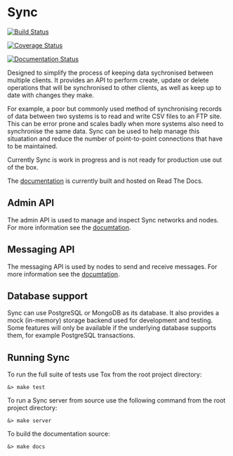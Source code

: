 # Sync

[![Build Status](https://travis-ci.org/jim8786453/sync.svg?branch=master)](https://travis-ci.org/jim8786453/sync)

[![Coverage Status](https://coveralls.io/repos/github/jim8786453/sync/badge.svg?branch=master)](https://coveralls.io/github/jim8786453/sync?branch=master)

[![Documentation Status](https://readthedocs.org/projects/py-sync/badge/?version=latest)](http://py-sync.readthedocs.io/en/latest/?badge=latest)

Designed to simplify the process of keeping data sychronised between multiple clients. It provides an API to perform create, update or delete operations that will be synchronised to other clients, as well as keep up to date with changes they make.

For example, a poor but commonly used method of synchronising records of data between two systems is to read and write CSV files to an FTP site. This can be error prone and scales badly when more systems also need to synchronise the same data. Sync can be used to help manage this situatation and reduce the number of point-to-point connections that have to be maintained.

Currently Sync is work in progress and is not ready for production use out of the box.

The [documentation](http://py-sync.readthedocs.io/en/latest/?) is currently built and hosted on Read The Docs.

## Admin API
The admin API is used to manage and inspect Sync networks and nodes. For more information see the [documtation](http://py-sync.readthedocs.io/en/latest/sync.http.html#module-sync.http.admin).

## Messaging API
The messaging API is used by nodes to send and receive messages. For more information see the [documtation](http://py-sync.readthedocs.io/en/latest/sync.http.html#module-sync.http.messaging).

## Database support
Sync can use PostgreSQL or MongoDB as its database. It also provides a mock (in-memory) storage backend used for development and testing. Some features will only be available if the underlying database supports them, for example PostgreSQL transactions.

## Running Sync

To run the full suite of tests use Tox from the root project directory:

```
&> make test
```

To run a Sync server from source use the following command from the root project directory:

```
&> make server
```

To build the documentation source:

```
&> make docs
```
